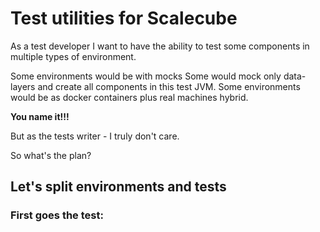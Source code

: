 # Test utilities for Scalecube

As a test developer I want to have the ability to test some components in multiple types of environment.

Some environments would be with mocks
Some would mock only data-layers and create all components in this test JVM.
Some environments would be as docker containers plus real machines hybrid.

**You name it!!!**

But as the tests writer - I truly don't care. 

So what's the plan?

## Let's split environments and tests 

### First goes the test:

 